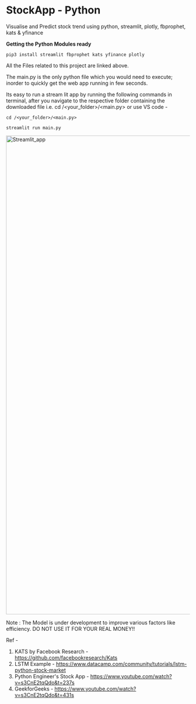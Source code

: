# StockApp - Python

Visualise and Predict stock trend using python, streamlit, plotly, fbprophet, kats & yfinance


**Getting the Python Modules ready**

```
pip3 install streamlit fbprophet kats yfinance plotly
```

All the Files related to this project are linked above.

The main.py is the only python file which you would need to execute; inorder to quickly get the web app running in few seconds.

Its easy to run a stream lit app by running the following commands in terminal, after you navigate to the respective folder containing the downloaded file i.e. cd /<your_folder>/<main.py> or use VS code -

```
cd /<your_folder>/<main.py>

streamlit run main.py
```

<img width="1309" alt="Streamlit_app" src="https://user-images.githubusercontent.com/86947956/149752215-52db52d5-bc56-4c15-9e8e-bedb647ddb97.png">


Note :
The Model is under development to improve various factors like efficiency. DO NOT USE IT FOR YOUR REAL MONEY!!





Ref -
1. KATS by Facebook Research - https://github.com/facebookresearch/Kats
2. LSTM Example - https://www.datacamp.com/community/tutorials/lstm-python-stock-market
3. Python Engineer's Stock App - https://www.youtube.com/watch?v=s3CnE2tqQdo&t=237s
4. GeekforGeeks - https://www.youtube.com/watch?v=s3CnE2tqQdo&t=431s
